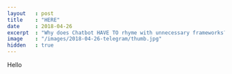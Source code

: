 ```yaml
---
layout   : post
title    : "HERE"
date     : 2018-04-26
excerpt  : "Why does Chatbot HAVE TO rhyme with unnecessary frameworks?"
image    : "/images/2018-04-26-telegram/thumb.jpg"
hidden   : true
---
```


Hello
